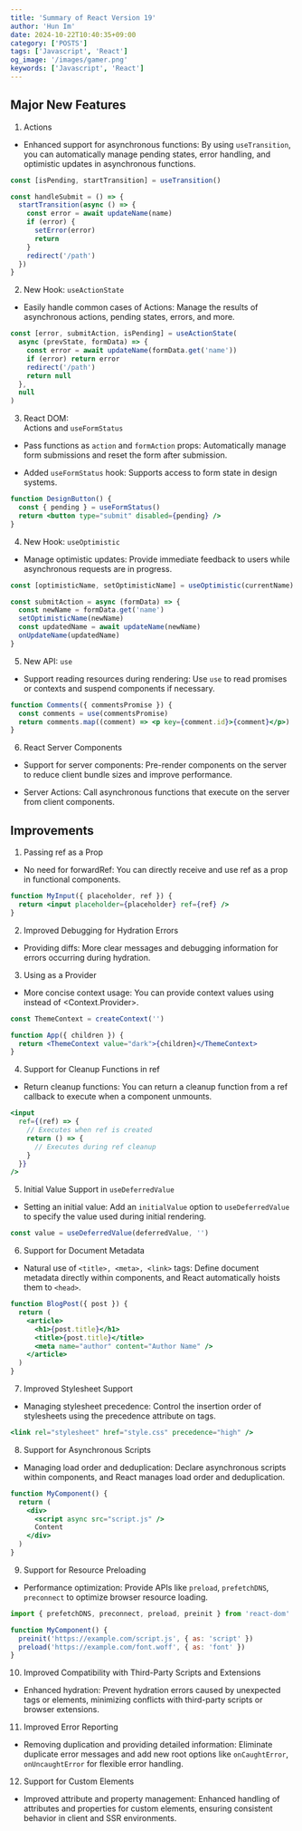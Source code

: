 ```yaml
---
title: 'Summary of React Version 19'
author: 'Hun Im'
date: 2024-10-22T10:40:35+09:00
category: ['POSTS']
tags: ['Javascript', 'React']
og_image: '/images/gamer.png'
keywords: ['Javascript', 'React']
---
```


## Major New Features

1. Actions

- Enhanced support for asynchronous functions: By using `useTransition`, you can automatically manage pending states, error handling, and optimistic updates in asynchronous functions.

```jsx
const [isPending, startTransition] = useTransition()

const handleSubmit = () => {
  startTransition(async () => {
    const error = await updateName(name)
    if (error) {
      setError(error)
      return
    }
    redirect('/path')
  })
}
```

2. New Hook: `useActionState`

- Easily handle common cases of Actions: Manage the results of asynchronous actions, pending states, errors, and more.

```jsx
const [error, submitAction, isPending] = useActionState(
  async (prevState, formData) => {
    const error = await updateName(formData.get('name'))
    if (error) return error
    redirect('/path')
    return null
  },
  null
)
```

3. React DOM: <form> Actions and `useFormStatus`

- Pass functions as `action` and `formAction` props: Automatically manage form submissions and reset the form after submission.

- Added `useFormStatus` hook: Supports access to form state in design systems.

```jsx
function DesignButton() {
  const { pending } = useFormStatus()
  return <button type="submit" disabled={pending} />
}
```

4. New Hook: `useOptimistic`

- Manage optimistic updates: Provide immediate feedback to users while asynchronous requests are in progress.

```jsx
const [optimisticName, setOptimisticName] = useOptimistic(currentName)

const submitAction = async (formData) => {
  const newName = formData.get('name')
  setOptimisticName(newName)
  const updatedName = await updateName(newName)
  onUpdateName(updatedName)
}
```

5. New API: `use`

- Support reading resources during rendering: Use `use` to read promises or contexts and suspend components if necessary.

```jsx
function Comments({ commentsPromise }) {
  const comments = use(commentsPromise)
  return comments.map((comment) => <p key={comment.id}>{comment}</p>)
}
```

6. React Server Components

- Support for server components: Pre-render components on the server to reduce client bundle sizes and improve performance.

- Server Actions: Call asynchronous functions that execute on the server from client components.

## Improvements

1. Passing ref as a Prop

- No need for forwardRef: You can directly receive and use ref as a prop in functional components.

```jsx
function MyInput({ placeholder, ref }) {
  return <input placeholder={placeholder} ref={ref} />
}
```

2. Improved Debugging for Hydration Errors

- Providing diffs: More clear messages and debugging information for errors occurring during hydration.

3. Using <Context> as a Provider

- More concise context usage: You can provide context values using <Context> instead of <Context.Provider>.

```jsx
const ThemeContext = createContext('')

function App({ children }) {
  return <ThemeContext value="dark">{children}</ThemeContext>
}
```

4. Support for Cleanup Functions in ref

- Return cleanup functions: You can return a cleanup function from a ref callback to execute when a component unmounts.

```jsx
<input
  ref={(ref) => {
    // Executes when ref is created
    return () => {
      // Executes during ref cleanup
    }
  }}
/>
```

5. Initial Value Support in `useDeferredValue`

- Setting an initial value: Add an `initialValue` option to `useDeferredValue` to specify the value used during initial rendering.

```jsx
const value = useDeferredValue(deferredValue, '')
```

6. Support for Document Metadata

- Natural use of `<title>, <meta>, <link>` tags: Define document metadata directly within components, and React automatically hoists them to `<head>`.

```jsx
function BlogPost({ post }) {
  return (
    <article>
      <h1>{post.title}</h1>
      <title>{post.title}</title>
      <meta name="author" content="Author Name" />
    </article>
  )
}
```

7. Improved Stylesheet Support

- Managing stylesheet precedence: Control the insertion order of stylesheets using the precedence attribute on <link> tags.

```jsx
<link rel="stylesheet" href="style.css" precedence="high" />
```

8. Support for Asynchronous Scripts

- Managing load order and deduplication: Declare asynchronous scripts within components, and React manages load order and deduplication.

```jsx
function MyComponent() {
  return (
    <div>
      <script async src="script.js" />
      Content
    </div>
  )
}
```

9. Support for Resource Preloading

- Performance optimization: Provide APIs like `preload`, `prefetchDNS`, `preconnect` to optimize browser resource loading.

```jsx
import { prefetchDNS, preconnect, preload, preinit } from 'react-dom'

function MyComponent() {
  preinit('https://example.com/script.js', { as: 'script' })
  preload('https://example.com/font.woff', { as: 'font' })
}
```

10. Improved Compatibility with Third-Party Scripts and Extensions

- Enhanced hydration: Prevent hydration errors caused by unexpected tags or elements, minimizing conflicts with third-party scripts or browser extensions.

11. Improved Error Reporting

- Removing duplication and providing detailed information: Eliminate duplicate error messages and add new root options like `onCaughtError`, `onUncaughtError` for flexible error handling.

12. Support for Custom Elements

- Improved attribute and property management: Enhanced handling of attributes and properties for custom elements, ensuring consistent behavior in client and SSR environments.
